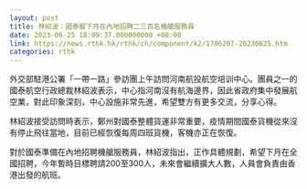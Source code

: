 ```yaml
---
layout: post
title: 林紹波：國泰擬下月在內地招聘二三百名機艙服務員
date: 2023-06-25 18:09:37.000000000 +08:00
link: https://news.rthk.hk/rthk/ch/component/k2/1706207-20230625.htm
categories: rthk
---
```


外交部駐港公署「一帶一路」參訪團上午訪問河南航投航空培训中心。團員之一的國泰航空行政總裁林紹波表示，中心指河南沒有航海邊界，因此省政府集中發展航空業，對此印象深刻，中心設施非常先進，希望雙方有更多交流，分享心得。

林紹波接受訪問時表示，鄭州對國泰整體貨運非常重要，疫情期間國泰貨機從來沒有停止飛往當地，目前已經恢復每周四班貨機，客機亦正在恢復。

對於國泰準備在內地招聘機艙服務員，林紹波指出，正作具體規劃，希望下月在全國招聘，今年暫時目標聘請200至300人，未來會繼續擴大人數，人員會負責由香港出發的航班。
